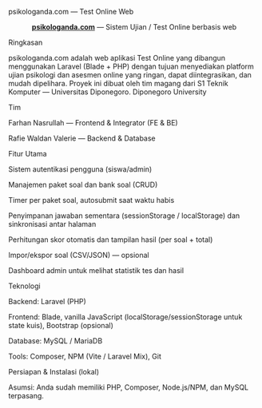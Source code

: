 psikologanda.com — Test Online Web
<p align="center"> <a href="https://psikologanda.com" target="_blank"><strong>psikologanda.com</strong></a> — Sistem Ujian / Test Online berbasis web </p>
Ringkasan

psikologanda.com adalah web aplikasi Test Online yang dibangun menggunakan Laravel (Blade + PHP) dengan tujuan menyediakan platform ujian psikologi dan asesmen online yang ringan, dapat diintegrasikan, dan mudah dipelihara. Proyek ini dibuat oleh tim magang dari S1 Teknik Komputer — Universitas Diponegoro. 
Diponegoro University

Tim

Farhan Nasrullah — Frontend & Integrator (FE & BE)

Rafie Waldan Valerie — Backend & Database

Fitur Utama

Sistem autentikasi pengguna (siswa/admin)

Manajemen paket soal dan bank soal (CRUD)

Timer per paket soal, autosubmit saat waktu habis

Penyimpanan jawaban sementara (sessionStorage / localStorage) dan sinkronisasi antar halaman

Perhitungan skor otomatis dan tampilan hasil (per soal + total)

Impor/ekspor soal (CSV/JSON) — opsional

Dashboard admin untuk melihat statistik tes dan hasil

Teknologi

Backend: Laravel (PHP)

Frontend: Blade, vanilla JavaScript (localStorage/sessionStorage untuk state kuis), Bootstrap (opsional)

Database: MySQL / MariaDB

Tools: Composer, NPM (Vite / Laravel Mix), Git

Persiapan & Instalasi (lokal)

Asumsi: Anda sudah memiliki PHP, Composer, Node.js/NPM, dan MySQL terpasang.
